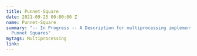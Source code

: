 ```yaml
---
title: Punnet-Square
date: 2021-09-25 00:00:00 Z
name: Punnet-Square
summary: "-- In Progress -- A Description for multiprocessing implementation of generating
  Punnet Squares"
mytags: Multiprocessing
link: 
---
```


